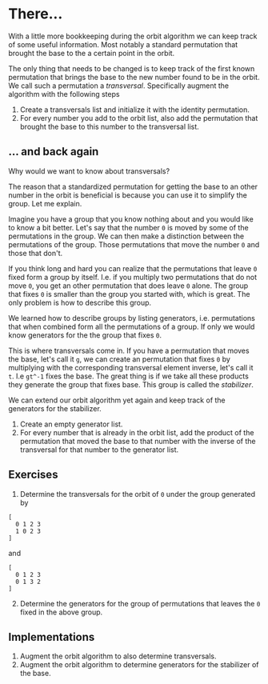 # There... 
With a little more bookkeeping during the orbit algorithm we can keep track of
some useful information. Most notably a standard permutation that brought the
base to the a certain point in the orbit.

The only thing that needs to be changed is to keep track of the first known
permutation that brings the base to the new number found to be in the orbit. We
call such a permutation a _transversal_.
Specifically augment the algorithm with the following steps

1. Create a transversals list and initialize it with the identity permutation.
2. For every number you add to the orbit list, also add the permutation that
   brought the base to this number to the transversal list.

## ... and back again
Why would we want to know about transversals?

The reason that a standardized permutation for getting the base to an other
number in the orbit is beneficial is because you can use it to simplify the
group. Let me explain. 

Imagine you have a group that you know nothing about and you would like to know
a bit better. Let's say that the number `0` is moved by some of the permutations
in the group. We can then make a distinction between the permutations of the
group. Those permutations that move the number `0` and those that don't.

If you think long and hard you can realize that the permutations that leave `0`
fixed form a group by itself. I.e. if you multiply two permutations that do not
move `0`, you get an other permutation that does leave `0` alone. The group that
fixes `0` is smaller than the group you started with, which is great. The only
problem is how to describe this group.

We learned how to describe groups by listing generators, i.e. permutations that
when combined form all the permutations of a group. If only we would know
generators for the the group that fixes `0`.

This is where transversals come in. If you have a permutation that moves the
base, let's call it `g`, we can create an permutation that fixes `0` by
multiplying with the corresponding transversal element inverse, let's call it
`t`. I.e `gt^-1` fixes the base. The great thing is if we take all these products
they generate the group that fixes base. This group is called the _stabilizer_.

We can extend our orbit algorithm yet again and keep track of the generators for
the stabilizer.

1. Create an empty generator list.
2. For every number that is already in the orbit list, add the product of the
   permutation that moved the base to that number with the inverse of the
   transversal for that number to the generator list.

## Exercises
1. Determine the transversals for the orbit of `0` under the group generated by
```
[
  0 1 2 3
  1 0 2 3
]
```

and

```
[
  0 1 2 3
  0 1 3 2
]
```

2. Determine the generators for the group of permutations that leaves the `0`
   fixed in the above group.

## Implementations
1. Augment the orbit algorithm to also determine transversals.
2. Augment the orbit algorithm to determine generators for the stabilizer of the
   base.


